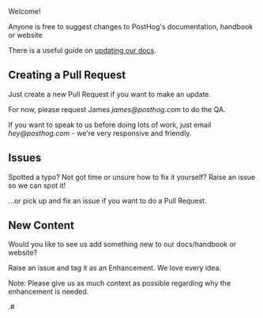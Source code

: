 Welcome!

Anyone is free to suggest changes to PostHog's documentation, handbook or website 

There is a useful guide on [updating our docs](STYLEGUIDE.md).

## Creating a Pull Request

Just create a new Pull Request if you want to make an update.

For now, please request James _james@posthog.com_ to do the QA.

If you want to speak to us before doing lots of work, just email _hey@posthog.com_ - we're very responsive and friendly.

## Issues

Spotted a typo? Not got time or unsure how to fix it yourself? Raise an issue so we can spot it!

…or pick up and fix an issue if you want to do a Pull Request.

## New Content

Would you like to see us add something new to our docs/handbook or website?

Raise an issue and tag it as an Enhancement. We love every idea. 

Note: Please give us as much context as possible regarding why the enhancement is needed.

.#
